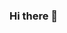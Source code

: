 ### Hi there 👋

<!--
**amcmillion3/amcmillion3** is a ✨ _special_ ✨ repository because its `README.md` (this file) appears on your GitHub profile.

Here are some ideas to get you started:

- 🔭 I’m currently working on building a strong portfolio.
- 🌱 I’m currently learning everything.
- 👯 I’m looking to collaborate with other learners.
- 
- ⚡ Fun fact: I love to play guitar and read.
-->
